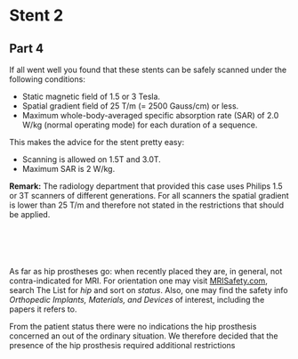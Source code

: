 # Stent 2

## Part 4

If all went well you found that these stents can be safely scanned under the following conditions:

* Static magnetic field of 1.5 or 3 Tesla.
* Spatial gradient field of 25 T/m (= 2500 Gauss/cm) or less.
* Maximum whole-body-averaged specific absorption rate (SAR) of 2.0 W/kg (normal operating mode) for each duration of a sequence.

This makes the advice for the stent pretty easy:

* Scanning is allowed on 1.5T and 3.0T.
* Maximum SAR is 2 W/kg.

**Remark:** The radiology department that provided this case uses Philips 1.5 or 3T scanners of different generations. 
For all scanners the spatial gradient is lower than 25 T/m and therefore not stated in the restrictions that should be applied.
<br>
<br>
<br>
<br>
<br>
<br>
As far as hip prostheses go: when recently placed they are, in general, not contra-indicated for MRI. For orientation one may visit [MRISafety.com](http://www.mrisafety.com), 
search The List for *hip* and sort on *status*. Also, one may find the safety info *Orthopedic Implants, Materials, and Devices* of interest, including the papers it refers to.




From the patient status there were no indications the hip prosthesis concerned an out of the ordinary situation. 
We therefore decided that the presence of the hip prosthesis required additional restrictions 
